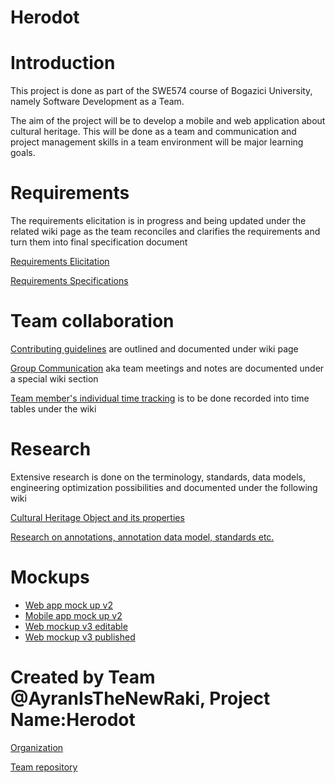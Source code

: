 # Herodot

# Introduction #
This project is done as part of the SWE574 course of Bogazici University, namely Software Development as a Team.

The aim of the project will be to develop a mobile and web application about cultural heritage. This will be done as a team and communication and project management skills in a team environment will be major learning goals.

# Requirements

The requirements elicitation is in progress and being updated under the related wiki page as the team reconciles and clarifies the requirements and turn them into final specification document 

[Requirements Elicitation ](https://github.com/AyranIsTheNewRaki/Herodot/wiki/Requirements-Elicitation)

[ Requirements Specifications](https://github.com/AyranIsTheNewRaki/Herodot/wiki/Requirements-Specification)

# Team collaboration

[Contributing guidelines](https://github.com/AyranIsTheNewRaki/Herodot/wiki/Contributing-Guidelines) are outlined and documented under wiki page

[Group Communication](https://github.com/AyranIsTheNewRaki/Herodot/wiki/Group-Communication) aka team meetings and notes are documented under a special wiki section 

[Team member's individual time tracking](https://github.com/AyranIsTheNewRaki/Herodot/wiki/Log-(Emre-Bolat)) is to be done recorded into time tables under the wiki 
# Research #
Extensive research is done on the terminology, standards, data models, engineering optimization possibilities and documented under the following wiki

[Cultural Heritage Object and its properties](https://github.com/AyranIsTheNewRaki/Herodot/wiki/cultural-heritage-categories-and-properties) 

[Research on annotations, annotation data model, standards etc. ](https://github.com/AyranIsTheNewRaki/Herodot/wiki/Research-on-web-annotation,-data-model,-standards-etc.)


# Mockups
- [Web app mock up v2](https://invis.io/BPAQ32HEG)
- [Mobile app mock up v2](https://invis.io/B8APVG6VG) 
- [Web mockup v3 editable](https://drive.google.com/file/d/0B-1y2ZQCjTGvSG5Bd2RSd1hxajA/view?usp=sharing) 
- [Web mockup v3 published](https://www.draw.io/?lightbox=1&highlight=0000ff&edit=_blank&layers=1&nav=1&title=V3Copy%20of%20herodotHome1.xml#Uhttps%3A%2F%2Fdrive.google.com%2Fuc%3Fid%3D0B-1y2ZQCjTGvSG5Bd2RSd1hxajA%26export%3Ddownload) 



# Created by Team @AyranIsTheNewRaki, Project Name:Herodot #

[Organization](https://github.com/orgs/AyranIsTheNewRaki/people) 

[Team repository ](https://github.com/AyranIsTheNewRaki/Herodot)

